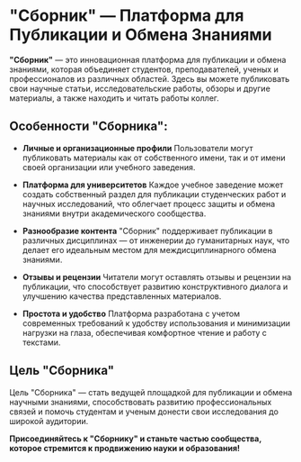 # "Сборник" — Платформа для Публикации и Обмена Знаниями

**"Сборник"** — это инновационная платформа для публикации и обмена знаниями, которая объединяет студентов, преподавателей, ученых и профессионалов из различных областей. Здесь вы можете публиковать свои научные статьи, исследовательские работы, обзоры и другие материалы, а также находить и читать работы коллег.

## Особенности "Сборника":

- **Личные и организационные профили**
Пользователи могут публиковать материалы как от собственного имени, так и от имени своей организации или учебного заведения.

- **Платформа для университетов**
Каждое учебное заведение может создать собственный раздел для публикации студенческих работ и научных исследований, что облегчает процесс защиты и обмена знаниями внутри академического сообщества.

- **Разнообразие контента**
"Сборник" поддерживает публикации в различных дисциплинах — от инженерии до гуманитарных наук, что делает его идеальным местом для междисциплинарного обмена знаниями.

- **Отзывы и рецензии**
Читатели могут оставлять отзывы и рецензии на публикации, что способствует развитию конструктивного диалога и улучшению качества представленных материалов.

- **Простота и удобство**
Платформа разработана с учетом современных требований к удобству использования и минимизации нагрузки на глаза, обеспечивая комфортное чтение и работу с текстами.

## Цель "Сборника"

Цель "Сборника" — стать ведущей площадкой для публикации и обмена научными знаниями, способствовать развитию профессиональных связей и помочь студентам и ученым донести свои исследования до широкой аудитории.

**Присоединяйтесь к "Сборнику" и станьте частью сообщества, которое стремится к продвижению науки и образования!**
